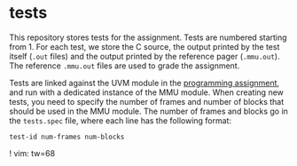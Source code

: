 # tests

This repository stores tests for the assignment.  Tests are numbered starting from 1.  For each test, we store the C source, the output printed by the test itself (`.out` files) and the output printed by the reference pager (`.mmu.out`). The reference `.mmu.out` files are used to grade the assignment.

Tests are linked against the UVM module in the [programming
assignment][1], and run with a dedicated instance of the MMU module.
When creating new tests, you need to specify the number of frames
and number of blocks that should be used in the MMU module.  The
number of frames and blocks go in the `tests.spec` file, where each
line has the following format:

```
test-id num-frames num-blocks
```

  [1]: https://gitlab.dcc.ufmg.br/cunha-dcc605/mempager-assignment

! vim: tw=68
